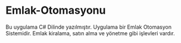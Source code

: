 # Emlak-Otomasyonu
Bu uygulama C# Dilinde yazılmıştır. Uygulama bir Emlak Otomasyon Sistemidir. Emlak kiralama, satın alma ve yönetme gibi işlevleri vardır.
